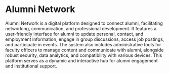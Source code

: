 # Alumni Network

Alumni Network is a digital platform designed to connect alumni, facilitating networking, communication, and professional development. It features a user-friendly interface for alumni to update personal, contact, and employment information, engage in group discussions, access job postings, and participate in events. The system also includes administrative tools for faculty officers to manage content and communicate with alumni, alongside robust security, data analytics, and compatibility with various devices. This platform serves as a dynamic and interactive hub for alumni engagement and institutional support.
